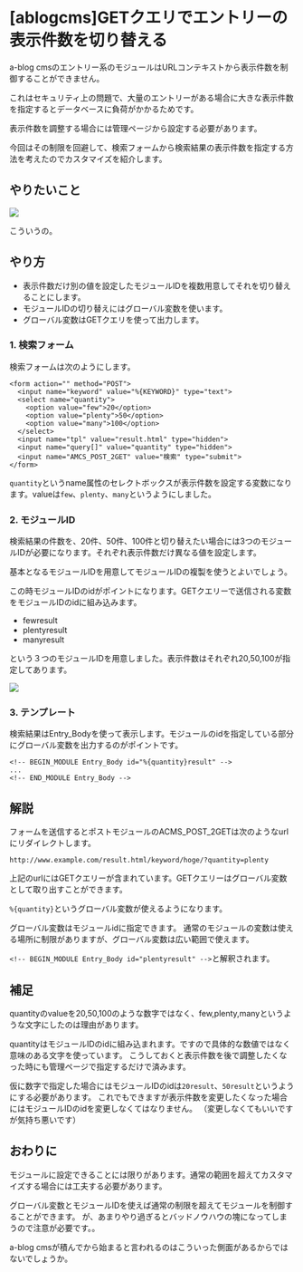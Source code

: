 # [ablogcms]GETクエリでエントリーの表示件数を切り替える

a-blog cmsのエントリー系のモジュールはURLコンテキストから表示件数を制御することができません。

これはセキュリティ上の問題で、大量のエントリーがある場合に大きな表示件数を指定するとデータベースに負荷がかかるためです。

表示件数を調整する場合には管理ページから設定する必要があります。

今回はその制限を回避して、検索フォームから検索結果の表示件数を指定する方法を考えたのでカスタマイズを紹介します。

## やりたいこと

![](http://evernote.tk84.net/shard/s8/res/780520ce-0098-4091-83b5-780841d709ee/)

こういうの。

## やり方

- 表示件数だけ別の値を設定したモジュールIDを複数用意してそれを切り替えることにします。
- モジュールIDの切り替えにはグローバル変数を使います。
- グローバル変数はGETクエリを使って出力します。

### 1. 検索フォーム

検索フォームは次のようにします。

    <form action="" method="POST">
      <input name="keyword" value="%{KEYWORD}" type="text">
      <select name="quantity">
        <option value="few">20</option>
        <option value="plenty">50</option>
        <option value="many">100</option>
      </select>
      <input name="tpl" value="result.html" type="hidden">
      <input name="query[]" value="quantity" type="hidden">
      <input name="AMCS_POST_2GET" value="検索" type="submit">
    </form>

`quantity`というname属性のセレクトボックスが表示件数を設定する変数になります。valueは`few`、`plenty`、`many`というようにしました。

### 2. モジュールID

検索結果の件数を、20件、50件、100件と切り替えたい場合には3つのモジュールIDが必要になります。それぞれ表示件数だけ異なる値を設定します。

基本となるモジュールIDを用意してモジュールIDの複製を使うとよいでしょう。

この時モジュールIDのidがポイントになります。GETクエリーで送信される変数をモジュールIDのidに組み込みます。

- fewresult
- plentyresult
- manyresult

という３つのモジュールIDを用意しました。表示件数はそれぞれ20,50,100が指定してあります。

![](http://evernote.tk84.net/shard/s8/res/62cff04a-e3cb-4106-ad26-41706c9681af/%E7%AE%A1%E7%90%86%E3%83%98%E3%82%9A%E3%83%BC%E3%82%B7%E3%82%99.jpg)

### 3. テンプレート

検索結果はEntry_Bodyを使って表示します。モジュールのidを指定している部分にグローバル変数を出力するのがポイントです。

    <!-- BEGIN_MODULE Entry_Body id="%{quantity}result" -->
    ...
    <!-- END_MODULE Entry_Body -->

## 解説

フォームを送信するとポストモジュールのACMS_POST_2GETは次のようなurlにリダイレクトします。

`http://www.example.com/result.html/keyword/hoge/?quantity=plenty`

上記のurlにはGETクエリーが含まれています。GETクエリーはグローバル変数として取り出すことができます。

`%{quantity}`というグローバル変数が使えるようになります。

グローバル変数はモジュールidに指定できます。
通常のモジュールの変数は使える場所に制限がありますが、グローバル変数は広い範囲で使えます。

`<!-- BEGIN_MODULE Entry_Body id="plentyresult" -->`と解釈されます。

## 補足

quantityのvalueを20,50,100のような数字ではなく、few,plenty,manyというような文字にしたのは理由があります。

quantityはモジュールIDのidに組み込まれます。ですので具体的な数値ではなく意味のある文字を使っています。
こうしておくと表示件数を後で調整したくなった時にも管理ページで指定するだけで済みます。

仮に数字で指定した場合にはモジュールIDのidは`20result`、`50result`というようにする必要があります。
これでもできますが表示件数を変更したくなった場合にはモジュールIDのidを変更しなくてはなりません。
（変更しなくてもいいですが気持ち悪いです）

## おわりに

モジュールに設定できることには限りがあります。通常の範囲を超えてカスタマイズする場合には工夫する必要があります。

グローバル変数とモジュールIDを使えば通常の制限を超えてモジュールを制御することができます。
が、あまりやり過ぎるとバッドノウハウの塊になってしまうので注意が必要です。。

a-blog cmsが積んでから始まると言われるのはこういった側面があるからではないでしょうか。


